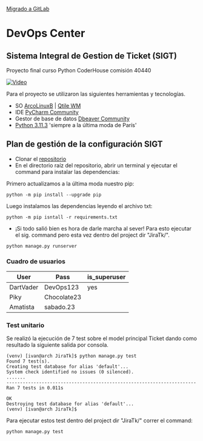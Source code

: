 [Migrado a GitLab](https://gitlab.com/tomasevic.ind/DevOps_Issues)

# DevOps Center
## Sistema Integral de Gestion de Ticket (SIGT)

Proyecto final curso Python CoderHouse comisión 40440


[![Video](https://img.youtube.com/vi/RoFFtYjT2bk/0.jpg)](https://www.youtube.com/watch?v=RoFFtYjT2bk)

Para el proyecto se utilizaron las siguientes herramientas y tecnologías.

* SO [ArcoLinuxB](https://arcolinuxb.com/)  | [Qtile WM](https://qtile.org/)
* IDE [PyCharm Community](https://www.jetbrains.com/pycharm/download/#section=linux)
* Gestor de base de datos [Dbeaver Community](https://dbeaver.io/)
* [Python 3.11.3](https://www.python.org/downloads/) 'siempre a la última moda de París'

## Plan de gestión de la configuración SIGT

* Clonar el [repositorio](https://github.com/IvanTomasevich/DevOps_Issues.git)
* En el directorio raíz del repositorio, abrir un terminal y ejecutar el command para instalar las dependencias:

Primero actualizamos a la última moda nuestro pip:
```commandline
python -m pip install --upgrade pip
```
Luego instalamos las dependencias leyendo el archivo txt:
```commandline
python -m pip isntall -r requirements.txt
```
* ¡Si todo salió bien es hora de darle marcha al sever!
Para esto ejecutar el sig. command pero esta vez dentro del project dir "JiraTk/".
```commandline
python manage.py runserver
```

### Cuadro de usuarios

| User      | Pass         | is_superuser |
|-----------|--------------|:-------------|
| DartVader | DevOps123    | yes          |
| Piky      | Chocolate23  |              |
| Amatista  | sabado.23    |              |

### Test unitario

Se realizó la ejecución de 7 test sobre el model principal Ticket dando como resultado la siguiente salida por consola.

```commandline
(venv) [ivan@arch JiraTk]$ python manage.py test
Found 7 test(s).
Creating test database for alias 'default'...
System check identified no issues (0 silenced).
.......
----------------------------------------------------------------------
Ran 7 tests in 0.011s

OK
Destroying test database for alias 'default'...
(venv) [ivan@arch JiraTk]$ 

```

Para ejecutar estos test dentro del project dir "JiraTk/" correr el command:

```commandline
python manage.py test
```


